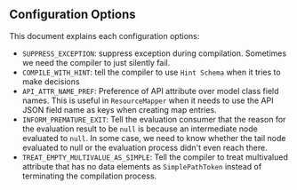 ## Configuration Options

This document explains each configuration options:
- `SUPPRESS_EXCEPTION`: suppress exception during compilation. Sometimes we need the compiler to just silently fail.
- `COMPILE_WITH_HINT`: tell the compiler to use `Hint Schema` when it tries to make decisions
- `API_ATTR_NAME_PREF`: Preference of API attribute over model class field names. This is useful in `ResourceMapper` when it needs to use the API JSON field name as keys when creating map entries.
- `INFORM_PREMATURE_EXIT`: Tell the evaluation consumer that the reason for the evaluation result to be `null` is because an intermediate node evaluated to `null`. In some case, we need to know whether the tail node evaluated to null or the evaluation process didn't even reach there.
- `TREAT_EMPTY_MULTIVALUE_AS_SIMPLE`: Tell the compiler to treat multivalued attribute that has no data elements as `SimplePathToken` instead of terminating the compilation process.
